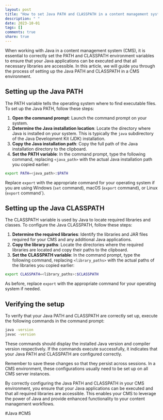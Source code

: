 ```yaml
---
layout: post
title: "How to set Java PATH and CLASSPATH in a content management system"
description: " "
date: 2023-10-01
tags: []
comments: true
share: true
---
```


When working with Java in a content management system (CMS), it is essential to correctly set the PATH and CLASSPATH environment variables to ensure that your Java applications can be executed and that all necessary libraries are accessible. In this article, we will guide you through the process of setting up the Java PATH and CLASSPATH in a CMS environment.

## Setting up the Java PATH
The PATH variable tells the operating system where to find executable files. To set up the Java PATH, follow these steps:

1. **Open the command prompt**: Launch the command prompt on your system.
2. **Determine the Java installation location**: Locate the directory where Java is installed on your system. This is typically the `java` subdirectory of the Java Development Kit (JDK) installation.
3. **Copy the Java installation path**: Copy the full path of the Java installation directory to the clipboard.
4. **Set the PATH variable**: In the command prompt, type the following command, replacing `<java_path>` with the actual Java installation path you copied earlier:

```bash
export PATH=<java_path>:$PATH
```

Replace `export` with the appropriate command for your operating system if you are using Windows (`set` command), macOS (`export` command), or Linux (`export` command`).

## Setting up the Java CLASSPATH
The CLASSPATH variable is used by Java to locate required libraries and classes. To configure the Java CLASSPATH, follow these steps:

1. **Determine the required libraries**: Identify the libraries and JAR files required for your CMS and any additional Java applications.
2. **Copy the library paths**: Locate the directories where the required libraries are located and copy their paths to the clipboard.
3. **Set the CLASSPATH variable**: In the command prompt, type the following command, replacing `<library_paths>` with the actual paths of the libraries you copied earlier:

```bash
export CLASSPATH=<library_paths>:$CLASSPATH
```

As before, replace `export` with the appropriate command for your operating system if needed.

## Verifying the setup
To verify that your Java PATH and CLASSPATH are correctly set up, execute the following commands in the command prompt:

```bash
java -version
javac -version
```

These commands should display the installed Java version and compiler version respectively. If the commands execute successfully, it indicates that your Java PATH and CLASSPATH are configured correctly.

Remember to save these changes so that they persist across sessions. In a CMS environment, these configurations usually need to be set up on all CMS server instances.

By correctly configuring the Java PATH and CLASSPATH in your CMS environment, you ensure that your Java applications can be executed and that all required libraries are accessible. This enables your CMS to leverage the power of Java and provide enhanced functionality to your content management workflows.

#Java #CMS